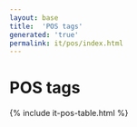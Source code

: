 ```yaml
---
layout: base
title:  'POS tags'
generated: 'true'
permalink: it/pos/index.html
---
```


# POS tags

{% include it-pos-table.html %}
